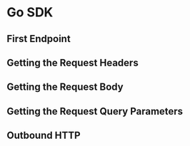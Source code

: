# Go SDK

## First Endpoint

## Getting the Request Headers

## Getting the Request Body

## Getting the Request Query Parameters

## Outbound HTTP
